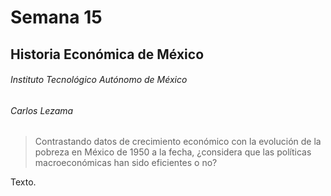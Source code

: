 # Semana 15

## Historia Económica de México

###### Instituto Tecnológico Autónomo de México

###### Carlos Lezama

> Contrastando datos de crecimiento económico con la evolución de la pobreza en México de 1950 a la fecha, ¿considera que las políticas macroeconómicas han sido eficientes o no?

Texto.